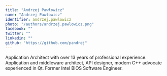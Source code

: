 ```yaml
---
title: "Andrzej Pawłowicz"
name: "Andrzej Pawłowicz"
identifier: andrzej.pawlowicz
photo: "/authors/andrzej.pawlowicz.png"
facebook: ""
twitter: ""
linkedin: ""
github: "https://github.com/pandrej"
---
```

Application Architect with over 13 years of professional experience. Application
and middleware architect, API designer, modern C++ advocate experienced in Qt.
Former Intel BIOS Software Engineer.
